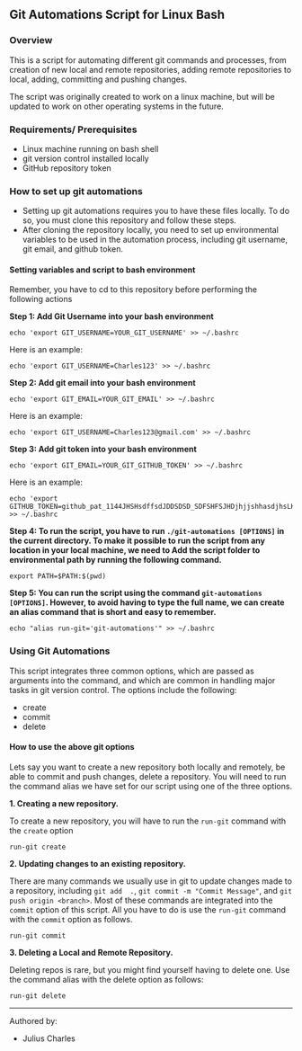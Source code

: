 ## Git Automations Script for Linux Bash

### Overview
This is a script for automating different git commands and processes, from creation of new local and remote 
repositories, adding remote repositories to local, adding, committing and pushing changes. 

The script was originally created to work on a linux machine, but will be updated to work on other operating systems in the future.

### Requirements/ Prerequisites
+ Linux machine running on bash shell
+ git version control installed locally
+ GitHub repository token

### How to set up git automations
+ Setting up git automations requires you to have these files locally. To do so, you must clone this repository and 
  follow these steps.
+ After cloning the repository locally, you need to set up environmental variables to be used in the automation 
  process, including git username, git email, and github token.

#### Setting variables and script to bash environment
Remember, you have to cd to this repository before performing the following actions

**Step 1: Add Git Username into your bash environment**
```
echo 'export GIT_USERNAME=YOUR_GIT_USERNAME' >> ~/.bashrc
```
Here is an example:
```
echo 'export GIT_USERNAME=Charles123' >> ~/.bashrc
```
**Step 2: Add git email into your bash environment**
```
echo 'export GIT_EMAIL=YOUR_GIT_EMAIL' >> ~/.bashrc
```
Here is an example:
```
echo 'export GIT_USERNAME=Charles123@gmail.com' >> ~/.bashrc
```
**Step 3: Add git token into your bash environment**
```
echo 'export GIT_EMAIL=YOUR_GIT_GITHUB_TOKEN' >> ~/.bashrc
```
Here is an example:
```
echo 'export GITHUB_TOKEN=github_pat_1144JHSHsdffsdJDDSDSD_SDFSHFSJHDjhjjshhasdjhsLKASDKHJ' >> ~/.bashrc
```
**Step 4: To run the script, you have to run `./git-automations [OPTIONS]` in the current directory. To make it 
possible to run the script from any location in your local machine, we need to Add the script folder to environmental 
path by running the following command.**
```
export PATH=$PATH:$(pwd)
```
**Step 5: You can run the script using the command `git-automations [OPTIONS]`. However, to avoid having to type the 
full name, we can create an alias command that is short and easy to remember.**
```
echo "alias run-git='git-automations'" >> ~/.bashrc
```

### Using Git Automations
This script integrates three common options, which are passed as arguments into the command, and which are common in 
handling major tasks in git version control. The options include the following:
+ create
+ commit
+ delete

#### How to use the above git options
Lets say you want to create a new repository both locally and remotely, be able to commit and push changes, delete a 
repository. You will need to run the command alias we have set for our script using one of the three options.

**1. Creating a new repository.**

To create a new repository, you will have to run the `run-git` command with the 
   `create` option
```
run-git create
```
**2. Updating changes to an existing repository.**

There are many commands we usually use in git to update changes made to a repository, including `git add  .`, `git commit -m "Commit Message"`, and `git push origin <branch>`. Most 
of these commands are integrated into the `commit` option of this script. All you have to do is use the `run-git` 
command with the `commit` option as follows.
```
run-git commit
```
**3. Deleting a Local and Remote Repository.**

Deleting repos is rare, but you might find yourself having to delete one. 
Use the command alias with the delete option as follows:
```
run-git delete
```
---------------------------------------------------
Authored by:
+ Julius Charles
